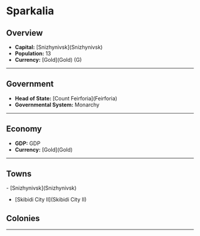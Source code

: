 # <!--NAME-->Sparkalia<!--NAME-->

## Overview

- **Capital:** [<!--CAPITAL-->Snizhynivsk<!--CAPITAL-->](<!--CAPITAL-->Snizhynivsk<!--CAPITAL-->)
- **Population:** <!--POPULATION-->13<!--POPULATION-->
- **Currency:** [<!--CURRENCY-->Gold<!--CURRENCY-->](<!--CURRENCY-->Gold<!--CURRENCY-->) (<!--CURRENCY_ABV-->G<!--CURRENCY_ABV-->)

---

## Government

- **Head of State:** [<!--LEADER_TITLE-->Count Feirforia<!--LEADER_TITLE-->](<!--LEADER-->Feirforia<!--LEADER-->)
- **Governmental System:** <!--GOVERNMENT-->Monarchy<!--GOVERNMENT-->

---

## Economy

- **GDP:** <!--GDP-->GDP<!--GDP-->
- **Currency:** [<!--CURRENCY-->Gold<!--CURRENCY-->](<!--CURRENCY-->Gold<!--CURRENCY-->)

---

## Towns

<!--TOWNS-->- [Snizhynivsk](Snizhynivsk)
- [Skibidi City II](Skibidi City II)<!--TOWNS-->

## Colonies

<!--COLONIES--><!--COLONIES-->

---